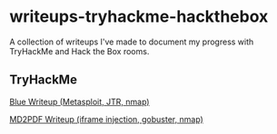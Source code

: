 # writeups-tryhackme-hackthebox
A collection of writeups I've made to document my progress with TryHackMe and Hack the Box rooms.

## TryHackMe

[Blue Writeup (Metasploit, JTR, nmap)](TryHackMe-Blue.pdf)

[MD2PDF Writeup (iframe injection, gobuster, nmap)](TryHackMe-MD2PDF.pdf)

